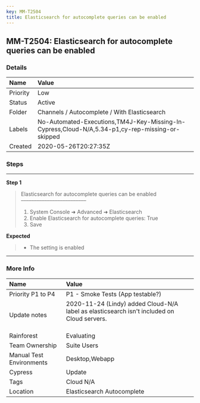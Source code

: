 ```yaml
---
key: MM-T2504
title: Elasticsearch for autocomplete queries can be enabled
---
```


## MM-T2504: Elasticsearch for autocomplete queries can be enabled

### Details

| Name     | Value                                                                                           |
| :------- | :---------------------------------------------------------------------------------------------- |
| Priority | Low                                                                                             |
| Status   | Active                                                                                          |
| Folder   | Channels / Autocomplete / With Elasticsearch                                                    |
| Labels   | No-Automated-Executions,TM4J-Key-Missing-In-Cypress,Cloud-N/A,5.34-p1,cy-rep-missing-or-skipped |
| Created  | 2020-05-26T20:27:35Z                                                                            |

### Steps

<hr/>

**Step 1**

> <article>Elasticsearch for autocomplete queries can be enabled<br>–––––––––––––––––––––––––<ol><li>System Console ➜ Advanced ➜ Elasticsearch</li><li>Enable Elasticsearch for autocomplete queries: True</li><li>Save</li></ol></article>

**Expected**

> <article><ul><li>The setting is enabled</li></ul></article>

<hr/>

### More Info

| Name                     | Value                                                                                              |
| :----------------------- | :------------------------------------------------------------------------------------------------- |
| Priority P1 to P4        | P1 - Smoke Tests (App testable?)                                                                   |
| Update notes             | 2020-11-24 (Lindy) added Cloud-N/A label as elasticsearch isn't included on Cloud servers.<br><br> |
| Rainforest               | Evaluating                                                                                         |
| Team Ownership           | Suite Users                                                                                        |
| Manual Test Environments | Desktop,Webapp                                                                                     |
| Cypress                  | Update                                                                                             |
| Tags                     | Cloud N/A                                                                                          |
| Location                 | Elasticsearch Autocomplete                                                                         |
